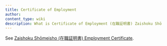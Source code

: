 ```yaml
---
title: Certificate of Employment
author:
content_type: wiki
description: What is Certificate of Employment (在職証明書) Zaishoku Shōmeisho?
---
```

See [Zaishoku Shōmeisho (在職証明書) Employment Certificate](../zaishoku-shomeisho-employment-certificate).